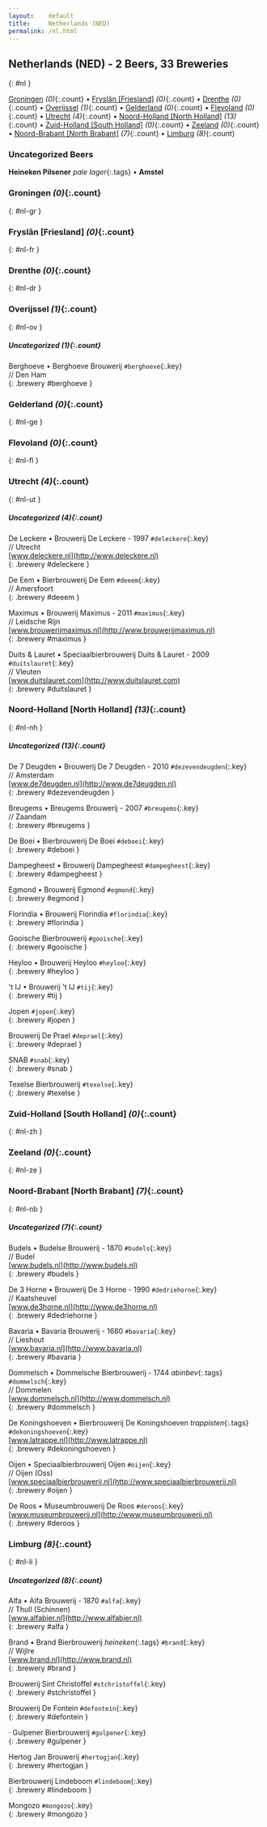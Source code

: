 ```yaml
---
layout:    default
title:     Netherlands (NED)
permalink: /nl.html
---
```


## Netherlands (NED) - 2 Beers, 33 Breweries
{: #nl }


[Groningen](#nl-gr) _(0)_{:.count} • [Fryslân [Friesland]](#nl-fr) _(0)_{:.count} • [Drenthe](#nl-dr) _(0)_{:.count} • [Overijssel](#nl-ov) _(1)_{:.count} • [Gelderland](#nl-ge) _(0)_{:.count} • [Flevoland](#nl-fl) _(0)_{:.count} • [Utrecht](#nl-ut) _(4)_{:.count} • [Noord-Holland [North Holland]](#nl-nh) _(13)_{:.count} • [Zuid-Holland [South Holland]](#nl-zh) _(0)_{:.count} • [Zeeland](#nl-ze) _(0)_{:.count} • [Noord-Brabant [North Brabant]](#nl-nb) _(7)_{:.count} • [Limburg](#nl-li) _(8)_{:.count}

### Uncategorized Beers

**Heineken Pilsener**  _pale lager_{:.tags}  • 
**Amstel**   




### Groningen _(0)_{:.count}
{: #nl-gr }







### Fryslân [Friesland] _(0)_{:.count}
{: #nl-fr }







### Drenthe _(0)_{:.count}
{: #nl-dr }







### Overijssel _(1)_{:.count}
{: #nl-ov }





##### Uncategorized _(1)_{:.count}


 Berghoeve • Berghoeve Brouwerij   `#berghoeve`{:.key} <br>
// Den Ham  <br>
{: .brewery #berghoeve }




### Gelderland _(0)_{:.count}
{: #nl-ge }







### Flevoland _(0)_{:.count}
{: #nl-fl }







### Utrecht _(4)_{:.count}
{: #nl-ut }





##### Uncategorized _(4)_{:.count}


 De Leckere • Brouwerij De Leckere  - 1997   `#deleckere`{:.key} <br>
// Utrecht  <br>
[www.deleckere.nl](http://www.deleckere.nl)  <br>
{: .brewery #deleckere }


 De Eem • Bierbrouwerij De Eem   `#deeem`{:.key} <br>
// Amersfoort  <br>
{: .brewery #deeem }


 Maximus • Brouwerij Maximus  - 2011   `#maximus`{:.key} <br>
// Leidsche Rijn  <br>
[www.brouwerijmaximus.nl](http://www.brouwerijmaximus.nl)  <br>
{: .brewery #maximus }


 Duits & Lauret • Speciaalbierbrouwerij Duits & Lauret  - 2009   `#duitslauret`{:.key} <br>
// Vleuten  <br>
[www.duitslauret.com](http://www.duitslauret.com)  <br>
{: .brewery #duitslauret }




### Noord-Holland [North Holland] _(13)_{:.count}
{: #nl-nh }





##### Uncategorized _(13)_{:.count}


 De 7 Deugden • Brouwerij De 7 Deugden  - 2010   `#dezevendeugden`{:.key} <br>
// Amsterdam  <br>
[www.de7deugden.nl](http://www.de7deugden.nl)  <br>
{: .brewery #dezevendeugden }


 Breugems • Breugems Brouwerij  - 2007   `#breugems`{:.key} <br>
// Zaandam  <br>
{: .brewery #breugems }


 De Boei • Bierbrouwerij De Boei   `#deboei`{:.key} <br>
{: .brewery #deboei }


 Dampegheest • Brouwerij Dampegheest   `#dampegheest`{:.key} <br>
{: .brewery #dampegheest }


 Egmond • Brouwerij Egmond   `#egmond`{:.key} <br>
{: .brewery #egmond }


 Florindia • Brouwerij Florindia   `#florindia`{:.key} <br>
{: .brewery #florindia }


 Gooische Bierbrouwerij   `#gooische`{:.key} <br>
{: .brewery #gooische }


 Heyloo • Brouwerij Heyloo   `#heyloo`{:.key} <br>
{: .brewery #heyloo }


 't IJ • Brouwerij 't IJ   `#tij`{:.key} <br>
{: .brewery #tij }


 Jopen   `#jopen`{:.key} <br>
{: .brewery #jopen }


 Brouwerij De Prael   `#deprael`{:.key} <br>
{: .brewery #deprael }


 SNAB   `#snab`{:.key} <br>
{: .brewery #snab }


 Texelse Bierbrouwerij   `#texelse`{:.key} <br>
{: .brewery #texelse }




### Zuid-Holland [South Holland] _(0)_{:.count}
{: #nl-zh }







### Zeeland _(0)_{:.count}
{: #nl-ze }







### Noord-Brabant [North Brabant] _(7)_{:.count}
{: #nl-nb }





##### Uncategorized _(7)_{:.count}


 Budels • Budelse Brouwerij  - 1870   `#budels`{:.key} <br>
// Budel  <br>
[www.budels.nl](http://www.budels.nl)  <br>
{: .brewery #budels }


 De 3 Horne • Brouwerij De 3 Horne  - 1990   `#dedriehorne`{:.key} <br>
// Kaatsheuvel  <br>
[www.de3horne.nl](http://www.de3horne.nl)  <br>
{: .brewery #dedriehorne }


 Bavaria • Bavaria Brouwerij  - 1680   `#bavaria`{:.key} <br>
// Lieshout  <br>
[www.bavaria.nl](http://www.bavaria.nl)  <br>
{: .brewery #bavaria }


 Dommelsch • Dommelsche Bierbrouwerij  - 1744  _abinbev_{:.tags} `#dommelsch`{:.key} <br>
// Dommelen  <br>
[www.dommelsch.nl](http://www.dommelsch.nl)  <br>
{: .brewery #dommelsch }


 De Koningshoeven • Bierbrouwerij De Koningshoeven  _trappisten_{:.tags} `#dekoningshoeven`{:.key} <br>
[www.latrappe.nl](http://www.latrappe.nl)  <br>
{: .brewery #dekoningshoeven }


 Oijen • Speciaalbierbrouwerij Oijen   `#oijen`{:.key} <br>
// Oijen (Oss)  <br>
[www.speciaalbierbrouwerij.nl](http://www.speciaalbierbrouwerij.nl)  <br>
{: .brewery #oijen }


 De Roos • Museumbrouwerij De Roos   `#deroos`{:.key} <br>
[www.museumbrouwerij.nl](http://www.museumbrouwerij.nl)  <br>
{: .brewery #deroos }




### Limburg _(8)_{:.count}
{: #nl-li }





##### Uncategorized _(8)_{:.count}


 Alfa • Alfa Brouwerij  - 1870   `#alfa`{:.key} <br>
// Thull (Schinnen)  <br>
[www.alfabier.nl](http://www.alfabier.nl)  <br>
{: .brewery #alfa }


 Brand • Brand Bierbrouwerij  _heineken_{:.tags} `#brand`{:.key} <br>
// Wijlre  <br>
[www.brand.nl](http://www.brand.nl)  <br>
{: .brewery #brand }


 Brouwerij Sint Christoffel   `#stchristoffel`{:.key} <br>
{: .brewery #stchristoffel }


 Brouwerij De Fontein   `#defontein`{:.key} <br>
{: .brewery #defontein }


 · Gulpener Bierbrouwerij   `#gulpener`{:.key} <br>
{: .brewery #gulpener }


 Hertog Jan Brouwerij   `#hertogjan`{:.key} <br>
{: .brewery #hertogjan }


 Bierbrouwerij Lindeboom   `#lindeboom`{:.key} <br>
{: .brewery #lindeboom }


 Mongozo   `#mongozo`{:.key} <br>
{: .brewery #mongozo }



 
